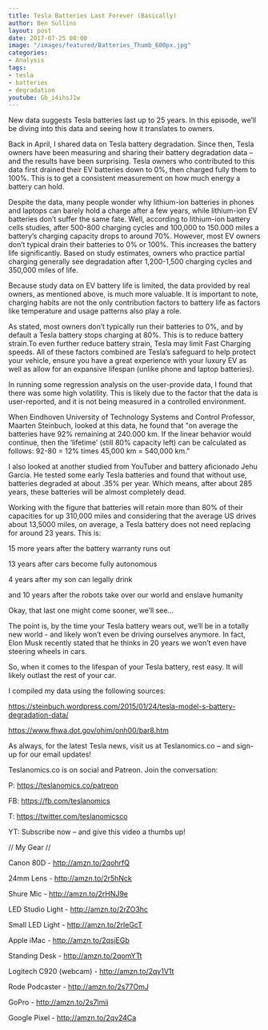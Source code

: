 ```yaml
---
title: Tesla Batteries Last Forever (Basically)
author: Ben Sullins
layout: post
date: 2017-07-25 00:00
image: "/images/featured/Batteries_Thumb_600px.jpg"
categories:
- Analysis
tags:
- tesla
- batteries
- degradation
youtube: Gb_i4ihsJ1w
---
```



New data suggests Tesla batteries last up to 25 years. In this episode, we’ll be diving into this data and seeing how it translates to owners.

Back in April, I shared data on Tesla battery degradation. Since then, Tesla owners  have been measuring and sharing their battery degradation data – and the results have been surprising. Tesla owners who contributed to this data first drained their EV batteries down to 0%, then charged fully them to 100%. This is to get a consistent measurement on how much energy a battery can hold.

Despite the data, many people wonder why lithium-ion batteries in phones and laptops can barely hold a charge after a few years, while lithium-ion EV batteries don’t suffer the same fate. Well, according to lithium-ion battery cells studies, after 500-800 charging cycles and 100,000 to 150.000 miles a battery’s charging capacity drops to around 70%. However, most EV owners don’t typical drain their batteries to 0% or 100%. This increases the battery life significantly. Based on study estimates, owners who practice partial charging generally see degradation after 1,200-1,500 charging cycles and 350,000 miles of life.

Because study data on EV battery life is limited, the data provided by real owners, as mentioned above, is much more valuable. It is important to note, charging habits are not the only contribution factors to battery life as factors like temperature and usage patterns also play a role.

As stated, most owners don’t typically run their batteries to 0%, and by default a Tesla battery stops charging at 80%. This is to reduce battery strain.To even further reduce battery strain, Tesla may limit Fast Charging speeds. All of these factors combined are Tesla’s safeguard to help protect your vehicle, ensure you have a great experience with your luxury EV as well as allow for an expansive lifespan (unlike phone and laptop batteries).

In running some regression analysis on the user-provide data, I found that there was some high volatility. This is likely due to the factor that the data is user-reported, and it is not being measured in a controlled environment.

When Eindhoven University of Technology Systems and Control Professor, Maarten Steinbuch, looked at this data, he found that "on average the batteries have 92% remaining at 240.000 km. If the linear behavior would continue, then the ‘lifetime’ (still 80% capacity left) can be calculated as follows: 92-80 = 12% times 45,000 km = 540,000 km.”

I also looked at another studied from YouTuber and battery aficionado Jehu Garcia. He tested some early Tesla batteries and found that without use, batteries degraded at about .35% per year. Which means, after about 285 years, these batteries will be almost completely dead.

Working with the figure that batteries will retain more than 80% of their capacities for up 310,000 miles and considering that the average US drives about 13,5000 miles, on average, a Tesla battery does not need replacing for around 23 years. This is:

15 more years after the battery warranty runs out

13 years after cars become fully autonomous

4 years after my son can legally drink

and 10 years after the robots take over our world and enslave humanity

Okay, that last one might come sooner, we’ll see…

The point is, by the time your Tesla battery wears out, we’ll be in a totally new world - and likely won’t even be driving ourselves anymore. In fact, Elon Musk  recently stated that he thinks in 20 years we won’t even have steering wheels in cars.

So, when it comes to the lifespan of your Tesla battery, rest easy. It will likely outlast the rest of your car.

I compiled my data using the following sources:

https://steinbuch.wordpress.com/2015/01/24/tesla-model-s-battery-degradation-data/

https://www.fhwa.dot.gov/ohim/onh00/bar8.htm

As always, for the latest Tesla news, visit us at Teslanomics.co – and sign-up for our email updates!

Teslanomics.co is on social and Patreon. Join the conversation:

P: https://teslanomics.co/patreon

FB: https://fb.com/teslanomics

T: https://twitter.com/teslanomicsco

YT: Subscribe now – and give this video a thumbs up!

// My Gear //

Canon 80D - http://amzn.to/2qohrfQ

24mm Lens - http://amzn.to/2r5hNck

Shure Mic - http://amzn.to/2rHNJ9e

LED Studio Light - http://amzn.to/2rZO3hc

Small LED Light - http://amzn.to/2rIeGcT

Apple iMac - http://amzn.to/2qsjEGb

Standing Desk - http://amzn.to/2qomYTt

Logitech C920 (webcam) - http://amzn.to/2qv1V1t

Rode Podcaster - http://amzn.to/2s77OmJ

GoPro - http://amzn.to/2s7lmii

Google Pixel - http://amzn.to/2qv24Ca

